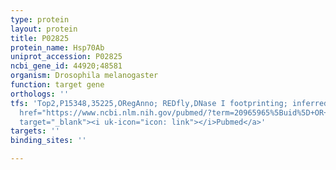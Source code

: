 ```yaml
---
type: protein
layout: protein
title: P02825
protein_name: Hsp70Ab
uniprot_accession: P02825
ncbi_gene_id: 44920;48581
organism: Drosophila melanogaster
function: target gene
orthologs: ''
tfs: 'Top2,P15348,35225,ORegAnno; REDfly,DNase I footprinting; inferred by curator,&ensp;<a
  href="https://www.ncbi.nlm.nih.gov/pubmed/?term=20965965%5Buid%5D+OR+26578589%5Buid%5D+OR+2557338%5Buid%5D"
  target="_blank"><i uk-icon="icon: link"></i>Pubmed</a>'
targets: ''
binding_sites: ''

---
```

